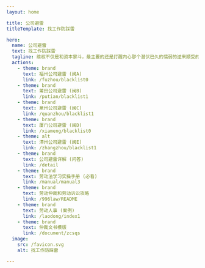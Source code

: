```yaml
---
layout: home

title: 公司避雷
titleTemplate: 找工作防踩雷

hero:
  name: 公司避雷
  text: 找工作防踩雷
  tagline: 维权不仅是和资本家斗，最主要的还是打醒内心那个潜伏已久的懦弱的逆来顺受的自己。
  actions:
    - theme: brand
      text: 福州公司避雷 (闽A)
      link: /fuzhou/blacklist0
    - theme: brand
      text: 莆田公司避雷 (闽B)
      link: /putian/blacklist1
    - theme: brand
      text: 泉州公司避雷 (闽C)
      link: /quanzhou/blacklist1
    - theme: brand
      text: 厦门公司避雷 (闽D)
      link: /xiameng/blacklist0
    - theme: alt
      text: 漳州公司避雷 (闽E)
      link: /zhangzhou/blacklist1
    - theme: brand
      text: 公司避雷详解 (问答)
      link: /detail
    - theme: brand
      text: 劳动法学习实操手册 (必看)
      link: /manual/manual3
    - theme: brand
      text: 劳动仲裁和劳动诉讼攻略
      link: /996law/README
    - theme: brand
      text: 劳动人事 (案例)
      link: /laodong/index1
    - theme: brand
      text: 仲裁文书模版
      link: /document/zcsqs
  image:
    src: /favicon.svg
    alt: 找工作防踩雷

---
```

<style>
:root {
  --vp-home-hero-name-color: transparent;
  --vp-home-hero-name-background: -webkit-linear-gradient(120deg, #6CE8BB 30%, #41d1ff);

  --vp-home-hero-image-background-image: linear-gradient(-45deg, #10B982 50%, #47caff 50%);
  --vp-home-hero-image-filter: blur(60px);
}

@media (min-width: 500px) {
  :root {
    --vp-home-hero-image-filter: blur(70px);
  }
}

@media (min-width: 700px) {
  :root {
    --vp-home-hero-image-filter: blur(85px);
  }
}
</style>
